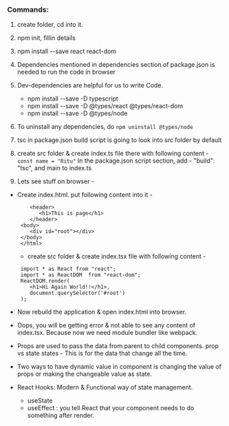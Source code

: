 ### Commands:

1. create folder, cd into it.

2. npm init, fillin details

3. npm install --save react react-dom

4. Dependencies mentioned in dependencies section of package.json is needed to run the code in browser

5. Dev-dependencies are helpful for us to write Code.
   * npm install --save -D typescript
   * npm install --save -D @types/react @types/react-dom
   * npm install --save -D @types/node

6. To uninstall any dependencies, do ```npm uninstall @types/node```
7. tsc in package.json build script is going to look into src folder by default

8. create src folder & create index.ts file there with following content -
   ``` const name = "Ritu"```
   In the package.json script section, add -
   "build": "tsc", and main to index.ts

9. Lets see stuff on browser -
* Create index.html. put following content into it -
  ```<html>
      <header>
         <h1>This is page</h1>
      </header>
   <body>
      <div id="root"></div>
   </body>
   </html>
   ```
  * create src folder & create index.tsx file with following content - 
  ```
   import * as React from "react";
   import * as ReactDOM  from "react-dom";
   ReactDOM.render(
      <h1>Hi Again World!!</h1>,
      document.querySelector('#root')
   );
   ```
 * Now rebuild the application & open index.html into browser.
 * Oops, you will be getting error & not able to see any content of index.tsx. Because now we need module bundler like webpack.


* Props are used to pass the data from parent to child components.
prop vs state
  states - This is for the data that change all the time.
  
* Two ways to have dynamic value in component is changing the value of props or making the changeable value as state.

* React Hooks: Modern & Functional way of state management.
  * useState
  * useEffect : you tell React that your component needs to do something after render.




   

